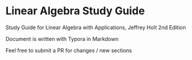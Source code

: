 # Linear Algebra Study Guide
Study Guide for Linear Algebra with Applications, Jeffrey Holt 2nd Edition

Document is written with Typora in Markdown

Feel free to submit a PR for changes / new sections

